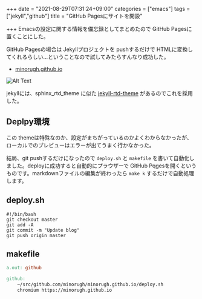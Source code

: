 +++
date = "2021-08-29T07:31:24+09:00"
categories = ["emacs"]
tags = ["jekyll","github"]
title = "GitHub Pagesにサイトを開設"

+++
Emacsの設定に関する情報を備忘録としてまとめたので GitHub Pagesに置くことにした。

GitHub Pagesの場合は Jekyllプロジェクトを pushするだけで HTMLに変換してくれるらしい…ということなので試してみたらすんなり成功した。

* [minorugh.github.io](https://minorugh.github.io/) 

![Alt Text](https://live.staticflickr.com/65535/51408876556_2d6460a776_b.jpg) 

jekyllには、sphinx_rtd_theme に似た [jekyll-rtd-theme](https://jamstackthemes.dev/theme/jekyll-rtd-theme/) があるのでこれを採用した。


## Deplpy環境
この themeは特殊なのか、設定がまちがっているのかよくわからなかったが、ローカルでのプレビューはエラーが出てうまく行かなかった。

結局、git pushするだけになったので `deploy.sh` と `makefile` を書いて自動化しました。deployに成功すると自動的にプラウザーで GitHub Pqgesを開くというものです。markdownファイルの編集が終わったら `make k` するだけで自動処理します。

## deploy.sh
```shell
#!/bin/bash
git checkout master
git add -A
git commit -m "Update blog"
git push origin master
```
## makefile

```makefile
a.out: github

github:
	~/src/github.com/minorugh/minorugh.github.io/deploy.sh
	chromium https://minorugh.github.io
```
